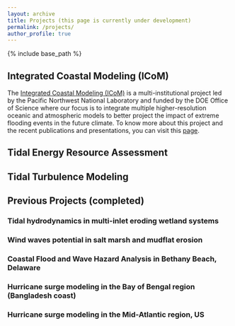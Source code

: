 ```yaml
---
layout: archive
title: Projects (this page is currently under development)
permalink: /projects/
author_profile: true
---
```


{% include base_path %}

## Integrated Coastal Modeling (ICoM)
The [Integrated Coastal Modeling (ICoM)](https://icom.pnnl.gov/TheICoMTeam) is a multi-institutional project led by the Pacific Northwest National Laboratory and funded by the DOE Office of Science where our focus is to integrate multiple higher-resolution oceanic and atmospheric models to better project the impact of extreme flooding events in the future climate. To know more about this project and the recent publications and presentations, you can visit this [page](/ICoM/).  


## Tidal Energy Resource Assessment



## Tidal Turbulence Modeling



## Previous Projects (completed)
### Tidal hydrodynamics in multi-inlet eroding wetland systems
### Wind waves potential in salt marsh and mudflat erosion
### Coastal Flood and Wave Hazard Analysis in Bethany Beach, Delaware
### Hurricane surge modeling in the Bay of Bengal region (Bangladesh coast)
### Hurricane surge modeling in the Mid-Atlantic region, US
